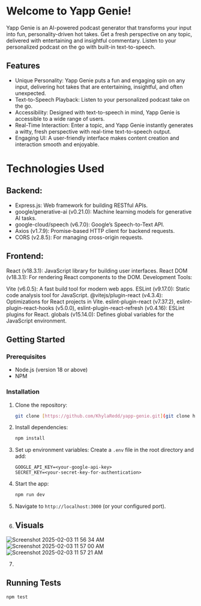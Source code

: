 # Welcome to Yapp Genie!

Yapp Genie is an AI-powered podcast generator that transforms your input into fun, personality-driven hot takes. Get a fresh perspective on any topic, delivered with entertaining and insightful commentary. Listen to your personalized podcast on the go with built-in text-to-speech.

## Features

*   Unique Personality: Yapp Genie puts a fun and engaging spin on any input, delivering hot takes that are entertaining, insightful, and often unexpected.
*   Text-to-Speech Playback: Listen to your personalized podcast take on the go.
*   Accessibility: Designed with text-to-speech in mind, Yapp Genie is accessible to a wide range of users.
*   Real-Time Interaction: Enter a topic, and Yapp Genie instantly generates a witty, fresh perspective with real-time text-to-speech output.
*   Engaging UI: A user-friendly interface makes content creation and interaction smooth and enjoyable.

# Technologies Used
## Backend:

*  Express.js: Web framework for building RESTful APIs.
*  google/generative-ai (v0.21.0): Machine learning models for generative AI tasks.
*  google-cloud/speech (v6.7.0): Google’s Speech-to-Text API.
*  Axios (v1.7.9): Promise-based HTTP client for backend requests.
*  CORS (v2.8.5): For managing cross-origin requests.

## Frontend:

React (v18.3.1): JavaScript library for building user interfaces.
React DOM (v18.3.1): For rendering React components to the DOM.
Development Tools:

Vite (v6.0.5): A fast build tool for modern web apps.
ESLint (v9.17.0): Static code analysis tool for JavaScript.
@vitejs/plugin-react (v4.3.4): Optimizations for React projects in Vite.
eslint-plugin-react (v7.37.2), eslint-plugin-react-hooks (v5.0.0), eslint-plugin-react-refresh (v0.4.16): ESLint plugins for React.
globals (v15.14.0): Defines global variables for the JavaScript environment.

## Getting Started

### Prerequisites

*  Node.js (version 18 or above)
*  NPM 

### Installation

1.  Clone the repository:

    ```bash
    git clone [https://github.com/KhylaRedd/yapp-genie.git](git clone https://github.com/KhylaRedd/yapp-genie.git)
    ```

2.  Install dependencies:

    ```bash
    npm install
    ```

3.  Set up environment variables: Create a `.env` file in the root directory and add:

    ```
    GOOGLE_API_KEY=<your-google-api-key>
    SECRET_KEY=<your-secret-key-for-authentication>
    ```

4.  Start the app:

    ```bash
    npm run dev
    ```

5.  Navigate to `http://localhost:3000` (or your configured port).

6.  ## Visuals
![Screenshot 2025-02-03 11 56 34 AM](https://github.com/user-attachments/assets/d4b31a39-0883-4acb-8291-2b6b284b1c59)
![Screenshot 2025-02-03 11 57 00 AM](https://github.com/user-attachments/assets/5de11b03-96ea-40cc-a048-e0dae0356e41)
![Screenshot 2025-02-03 11 57 21 AM](https://github.com/user-attachments/assets/bbe2efbb-04d9-4d07-9bb3-e4ddbcb3ac68)

7.   

## Running Tests
```bash
npm test

